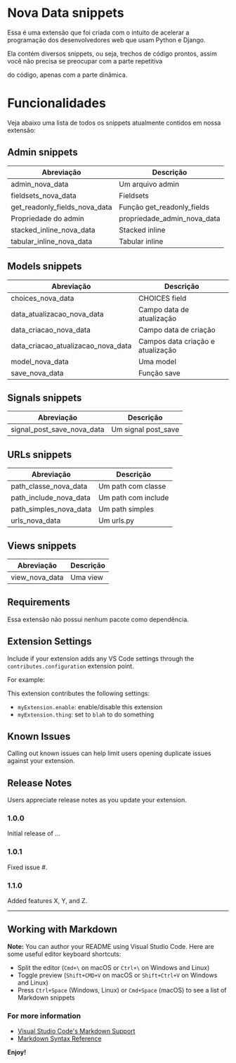 # Nova Data snippets
Essa é uma extensão que foi criada com o intuito de acelerar a programação dos desenvolvedores web que usam Python e Django.

Ela contém diversos snippets, ou seja, trechos de código prontos, assim você não precisa se preocupar com a parte repetitiva

do código, apenas com a parte dinâmica.

# Funcionalidades

Veja abaixo uma lista de todos os snippets atualmente contidos em nossa extensão:

## Admin snippets
| Abreviação                         | Descrição                         |
| ---------------------------------- | --------------------------------- |
| admin_nova_data                    | Um arquivo admin                  |
| fieldsets_nova_data                | Fieldsets                         |
| get_readonly_fields_nova_data      | Função get_readonly_fields        |
| Propriedade do admin               | propriedade_admin_nova_data       |
| stacked_inline_nova_data           | Stacked inline                    |
| tabular_inline_nova_data           | Tabular inline                    |

## Models snippets
| Abreviação                         | Descrição                         |
| ---------------------------------- | --------------------------------- |
| choices_nova_data                  | CHOICES field                     |
| data_atualizacao_nova_data         | Campo data de atualização         |
| data_criacao_nova_data             | Campo data de criação             |
| data_criacao_atualizacao_nova_data | Campos data criação e atualização |
| model_nova_data                    | Uma model                         |
| save_nova_data                     | Função save                       |

## Signals snippets
| Abreviação                         | Descrição                         |
| ---------------------------------- | --------------------------------- |
| signal_post_save_nova_data         | Um signal post_save               |

## URLs snippets
| Abreviação                         | Descrição                         |
| ---------------------------------- | --------------------------------- |
| path_classe_nova_data              | Um path com classe                |
| path_include_nova_data             | Um path com include               |
| path_simples_nova_data             | Um path simples                   |
| urls_nova_data                     | Um urls.py                        |

## Views snippets
| Abreviação                         | Descrição                         |
| ---------------------------------- | --------------------------------- |
| view_nova_data                     | Uma view                          |

## Requirements
Essa extensão não possui nenhum pacote como dependência.

## Extension Settings

Include if your extension adds any VS Code settings through the `contributes.configuration` extension point.

For example:

This extension contributes the following settings:

* `myExtension.enable`: enable/disable this extension
* `myExtension.thing`: set to `blah` to do something

## Known Issues

Calling out known issues can help limit users opening duplicate issues against your extension.

## Release Notes

Users appreciate release notes as you update your extension.

### 1.0.0

Initial release of ...

### 1.0.1

Fixed issue #.

### 1.1.0

Added features X, Y, and Z.

-----------------------------------------------------------------------------------------------------------

## Working with Markdown

**Note:** You can author your README using Visual Studio Code.  Here are some useful editor keyboard shortcuts:

* Split the editor (`Cmd+\` on macOS or `Ctrl+\` on Windows and Linux)
* Toggle preview (`Shift+CMD+V` on macOS or `Shift+Ctrl+V` on Windows and Linux)
* Press `Ctrl+Space` (Windows, Linux) or `Cmd+Space` (macOS) to see a list of Markdown snippets

### For more information

* [Visual Studio Code's Markdown Support](http://code.visualstudio.com/docs/languages/markdown)
* [Markdown Syntax Reference](https://help.github.com/articles/markdown-basics/)

**Enjoy!**
